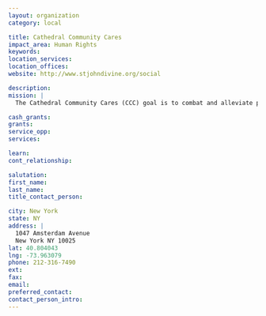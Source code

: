 ```yaml
---
layout: organization
category: local

title: Cathedral Community Cares
impact_area: Human Rights
keywords: 
location_services: 
location_offices: 
website: http://www.stjohndivine.org/social

description: 
mission: |
  The Cathedral Community Cares (CCC) goal is to combat and alleviate poverty through preventive poverty services – Sunday Soup Kitchen, New Hope Transitional Men’s Shelter, Crisis Intervention & Counseling Center – education and advocacy specifically targeting the issues of homelessness and hunger. CCC simultaneously tackles these problems on multiple fronts by addressing the immediate and beyond-emergency needs of the underserved while seeking long-term policy solutions that will benefit both clients and the greater community. As a part of "the living Cathedral," CCC operates, coordinates and expands its direct service programs and advocacy campaigns based on the ever-unfolding, diverse needs of the community while fostering self-sufficiency and cultivating social justice through outreach, education, intervention, and empowerment. 

cash_grants: 
grants: 
service_opp: 
services: 

learn: 
cont_relationship: 

salutation: 
first_name: 
last_name: 
title_contact_person: 

city: New York
state: NY
address: |
  1047 Amsterdam Avenue  
  New York NY 10025
lat: 40.804043
lng: -73.963079
phone: 212-316-7490
ext: 
fax: 
email: 
preferred_contact: 
contact_person_intro: 
---
```

